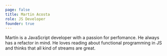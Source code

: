 ```yaml
---
page: false
title: Martin Acosta
role: JS Developer
founder: true
---
```


Martín is a JavaScript developer with a passion for perfomance. He always has a refactor in mind. He loves reading about functional programming in JS and thinks that all kind of streams are great.
